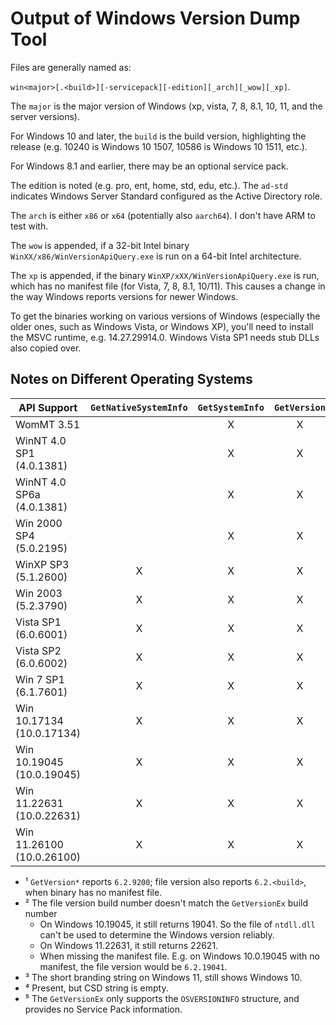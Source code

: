 # Output of Windows Version Dump Tool

Files are generally named as:

`win<major>[.<build>][-servicepack][-edition][_arch][_wow][_xp]`.

The `major` is the major version of Windows (xp, vista, 7, 8, 8.1, 10, 11, and
the server versions).

For Windows 10 and later, the `build` is the build version, highlighting the
release (e.g. 10240 is Windows 10 1507, 10586 is Windows 10 1511, etc.).

For Windows 8.1 and earlier, there may be an optional service pack.

The edition is noted (e.g. pro, ent, home, std, edu, etc.). The `ad-std`
indicates Windows Server Standard configured as the Active Directory role.

The `arch` is either `x86` or `x64` (potentially also `aarch64`). I don't have
ARM to test with.

The `wow` is appended, if a 32-bit Intel binary
`WinXX/x86/WinVersionApiQuery.exe` is run on a 64-bit Intel architecture.

The `xp` is appended, if the binary `WinXP/xXX/WinVersionApiQuery.exe` is run,
which has no manifest file (for Vista, 7, 8, 8.1, 10/11). This causes a change
in the way Windows reports versions for newer Windows.

To get the binaries working on various versions of Windows (especially the older
ones, such as Windows Vista, or Windows XP), you'll need to install the MSVC
runtime, e.g. 14.27.29914.0. Windows Vista SP1 needs stub DLLs also copied over.

## Notes on Different Operating Systems

| API Support               | `GetNativeSystemInfo` | `GetSystemInfo` | `GetVersion` | `GetVersionEx` | `RtlGetVersion` | `IsWow64Process` | `IsWow64Process2` | `GetProductInfo` | `GetSystemMetrics` | `BrandingFormatString` | ntdll.dll      |
| ------------------------- | :-------------------: | :-------------: | :----------: | :------------: | :-------------: | :--------------: | :---------------: | :--------------: | :----------------: | :--------------------: | :------------- |
| WomMT 3.51                |                       |        X        |      X       |       ⁵        |                 |                  |                   |                  |         X          |                        | 3.51.1025.1    |
| WinNT 4.0 SP1 (4.0.1381)  |                       |        X        |      X       |       ⁵        |                 |                  |                   |                  |                    |                        | 4.0.1376.1     |
| WinNT 4.0 SP6a (4.0.1381) |                       |        X        |      X       |       X        |                 |                  |                   |                  |         X          |                        | 4.0.1381.298   |
| Win 2000 SP4 (5.0.2195)   |                       |        X        |      X       |       X        |        ⁴        |                  |                   |                  |         X          |                        | 5.0.2195.6899  |
| WinXP SP3 (5.1.2600)      |           X           |        X        |      X       |       X        |        X        |        X         |                   |                  |         X          |                        | 5.1.2600.6055  |
| Win 2003 (5.2.3790)       |           X           |        X        |      X       |       X        |        X        |        X         |                   |                  |         X          |                        | 5.2.3790.3959  |
| Vista SP1 (6.0.6001)      |           X           |        X        |      X       |       X        |        X        |        X         |                   |        X         |         X          |           X            | 6.0.6001.18000 |
| Vista SP2 (6.0.6002)      |           X           |        X        |      X       |       X        |        X        |        X         |                   |        X         |         X          |           X            | 6.0.6002.18005 |
| Win 7 SP1 (6.1.7601)      |           X           |        X        |      X       |       X        |        X        |        X         |                   |        X         |         X          |           X            | 6.1.7601.24545 |
| Win 10.17134 (10.0.17134) |           X           |        X        |      X       |       ¹        |        X        |        X         |         X         |        X         |         X          |           X            | ² 6.2.17134    |
| Win 10.19045 (10.0.19045) |           X           |        X        |      X       |       ¹        |        X        |        X         |         X         |        X         |         X          |           X            | ² 6.2.19041    |
| Win 11.22631 (10.0.22631) |           X           |        X        |      X       |       ¹        |        X        |        X         |         X         |        X         |         X          |           ³            | ² 6.2.22621    |
| Win 11.26100 (10.0.26100) |           X           |        X        |      X       |       ¹        |        X        |        X         |         X         |        X         |         X          |           ³            | ² 6.2.26100    |

- ¹ `GetVersion*` reports `6.2.9200`; file version also reports `6.2.<build>`,
  when binary has no manifest file.
- ² The file version build number doesn't match the `GetVersionEx` build number
  - On Windows 10.19045, it still returns 19041. So the file of `ntdll.dll`
    can't be used to determine the Windows version reliably.
  - On Windows 11.22631, it still returns 22621.
  - When missing the manifest file. E.g. on Windows 10.0.19045 with no manifest,
    the file version would be `6.2.19041`.
- ³ The short branding string on Windows 11, still shows Windows 10.
- ⁴ Present, but CSD string is empty.
- ⁵ The `GetVersionEx` only supports the `OSVERSIONINFO` structure, and provides
  no Service Pack information.
